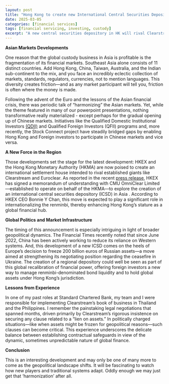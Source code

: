 ```yaml
---
layout: post
title: "Hong Kong to create new International Central Securities Depository in Asia"
date: 2025-03-05
categories: [financial services]
tags: [financial servicing, investing, custody]
excerpt: "A new central securities depository in HK will rival Clearstream and Euroclear and help to further internationalize the Renminbi. While driven largely by geopolitics it may yet help bring some of the harmonization the region has sought for years."
---
```




**Asian Markets Developments**

One reason that the global custody business in Asia is profitable is the fragmentation of its financial markets. Southeast Asia alone consists of 11 distinct countries. Add Hong Kong, China, Taiwan, Australia, and the Indian sub-continent to the mix, and you face an incredibly eclectic collection of markets, standards, regulators, currencies, not to mention languages. This diversity creates friction—and as any market participant will tell you, friction is often where the money is made.

Following the advent of the Euro and the lessons of the Asian financial crisis, there was periodic talk of “harmonizing” the Asian markets. Yet, while the theme featured in many of our powerpoint presentations, nothing transformative really materialized - except perhaps for the gradual opening up of Chinese markets. Initiatives like the Qualified Domestic Institutional Investors [(QDII)](https://www.investopedia.com/terms/q/qdii.asp) and Qualified Foreign Investors (QFII) programs and, more recently, the Stock Connect project have steadily bridged gaps by enabling Hong Kong and Foreign investors to participate in Chinese markets and vice versa.

**A New Force in the Region**

Those developments set the stage for the latest development: HKEX and the Hong Kong Monetary Authority (HKMA) are now poised to create an international settlement house intended to rival established giants like Clearstream and Euroclear. As reported in the recent [press release](https://www.hkex.com.hk/News/News-Release/2025/2503042news?sc_lang=en),  HKEX has signed a memorandum of understanding with CMU OmniClear Limited—established to operate on behalf of the HKMA—to explore the creation of an international central securities depository (ICSD) in Asia . According to HKEX CEO Bonnie Y Chan, this move is expected to play a significant role in internationalizing the renminbi, thereby enhancing Hong Kong’s stature as a global financial hub.

**Global Politics and Market Infrastructure**

The timing of this announcement is especially intriguing in light of broader geopolitical dynamics. The Financial Times recently noted that since June 2022, China has been actively working to reduce its reliance on Western systems. And, this development of a new ICSD comes on the heels of Europe’s decision to freeze 200 billion euros of Russian assets—a move aimed at strengthening its negotiating position regarding the ceasefire in Ukraine. The creation of a regional depository could well be seen as part of this global recalibration of financial power, offering foreign investors a new way to manage renminbi-denominated bond liquidity and to hold global assets under Hong Kong’s jurisdiction.

**Lessons from Experience**

In one of my past roles at Standard Chartered Bank, my team and I were responsible for implementing Clearstream’s book of business in Thailand and the Philippines. I remember the painstaking legal negotiations that spanned months, driven primarily by Clearstream’s rigorous insistence on securing any clause related to a “lien on assets.” In politically charged situations—like when assets might be frozen for geopolitical reasons—such clauses can become critical. This experience underscores the delicate balance between establishing contractual safeguards in view of the dynamic, sometimes unpredictable nature of global finance.

**Conclusion**

This is an interesting development and may only be one of many more to come as the geopolitical landscape shifts. It will be fascinating to watch how new players and traditional systems adapt. Oddly enough we may just get that ‘harmonization’ after all. 
